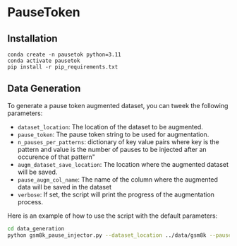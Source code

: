 # PauseToken

## Installation
```
conda create -n pausetok python=3.11
conda activate pausetok
pip install -r pip_requirements.txt
```

## Data Generation

To generate a pause token augmented dataset, you can tweek the following parameters:

- `dataset_location`: The location of the dataset to be augmented.
- `pause_token`: The pause token string to be used for augmentation.
- `n_pauses_per_patterns`:  dictionary of key value pairs where key is the pattern and value is the number of pauses to be injected after an occurence of that pattern"
- `augm_dataset_save_location`: The location where the augmented dataset will be saved.
- `pause_augm_col_name`: The name of the column where the augmented data will be saved in the dataset
- `verbose`: If set, the script will print the progress of the augmentation process.

Here is an example of how to use the script with the default parameters:
```bash
cd data_generation
python gsm8k_pause_injector.py --dataset_location ../data/gsm8k --pause_token "<|pause|>" --n_pauses_per_patterns '{"=": 1, "\n": 1," equals ":1, " equal ": 1}' --augm_dataset_save_location ../data/gsm8k_pause_injected --pause_augm_col_name "answer"
```
